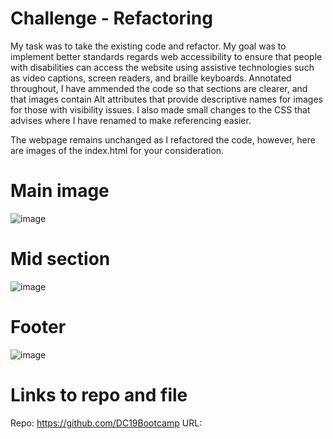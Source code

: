 # Challenge - Refactoring

My task was to take the existing code and refactor. My goal was to implement better standards regards web accessibility to ensure that people with disabilities can access the website using assistive technologies such as video captions, screen readers, and braille keyboards. Annotated throughout, I have ammended the code so that sections are clearer, and that images contain Alt attributes that provide descriptive names for images for those with visibility issues. I also made small changes to the CSS that advises where I have renamed to make referencing easier.

The webpage remains unchanged as I refactored the code, however, here are images of the index.html for your consideration.

# Main image
![image](https://user-images.githubusercontent.com/119360569/224165559-912cb0d2-4f03-408e-a0dc-5764b60325e4.png)

# Mid section 
![image](https://user-images.githubusercontent.com/119360569/224165695-ab45701a-2911-4681-bc6f-4712364528a2.png)

# Footer
![image](https://user-images.githubusercontent.com/119360569/224165773-2b9cd1ec-67b9-40c6-affa-db3a75d2a7a1.png)

# Links to repo and file

Repo: https://github.com/DC19Bootcamp
URL: 

